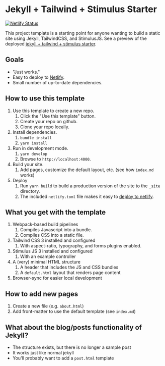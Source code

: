 # Jekyll + Tailwind + Stimulus Starter

[![Netlify Status](https://api.netlify.com/api/v1/badges/b3a75c76-2ca8-4798-bf38-3110eca9030f/deploy-status)](https://app.netlify.com/sites/jekyll-tailwind-stimulus-starter/deploys)

This project template is a starting point for anyone wanting to build a static site using Jekyll, TailwindCSS, and StimulusJS. See a preview of the deployed [jekyll + tailwind + stimulus starter](https://jekyll-tailwind-stimulus-starter.netlify.app).

## Goals

- "Just works."
- Easy to deploy to [Netlify](https://netlify.com).
- Small number of up-to-date dependencies.

## How to use this template

1. Use this template to create a new repo.
   1. Click the "Use this template" button.
   2. Create your repo on github.
   3. Clone your repo locally.
2. Install dependencies.
   1. `bundle install`
   2. `yarn install`
3. Run in development  mode.
   1. `yarn develop`
   2. Browse to `http://localhost:4000`.
4. Build your site.
   1. Add pages, customize the default layout, etc. (see how `index.md` works)
5. Deploy
   1. Run `yarn build` to build a production version of the site to the `_site` directory.
   2. The included `netlify.toml` file makes it easy to [deploy to netlify](https://docs.netlify.com/site-deploys/overview/).

## What you get with the template

1. Webpack-based build pipelines
   1. Compiles Javascript into a bundle.
   2. Compiles CSS into a static file.
2. Tailwind CSS 3 installed and configured
   1. With aspect-ratio, typography, and forms plugins enabled.
3. Stimulus JS 3 installed and configured
   1. With an example controller
4. A (very) minimal HTML structure
   1. A header that includes the JS and CSS bundles
   2. A `default.html` layout that renders page content
5. Browser-sync for easier local development

## How to add new pages

1. Create a new file (e.g. `about.html`)
2. Add front-matter to use the default template (see `index.md`)

## What about the blog/posts functionality of Jekyll?

- The structure exists, but there is no longer a sample post
- It works just like normal jekyll
- You'll probably want to add a `post.html` template